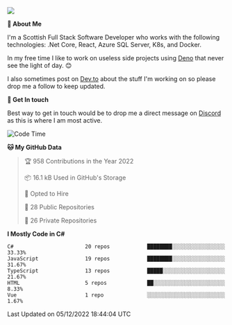 <img src="https://github.com/jasonhughes94/jasonhughes94/blob/main/header.png?raw=true">

**:tangerine: About Me**

I'm a Scottish Full Stack Software Developer who works with the following technologies: .Net Core, React, Azure SQL Server, K8s, and Docker.

In my free time I like to work on useless side projects using [Deno](https://deno.land/) that never see the light of day. 😊

I also sometimes post on [Dev.to](https://dev.to/jasonhughes94) about the stuff I'm working on so please drop me a follow to keep updated.

**:speech_balloon: Get In touch**

Best way to get in touch would be to drop me a direct message on [Discord](https://discordapp.com/users/206498666976903169) as this is where I am most active.

<!--START_SECTION:waka-->
![Code Time](http://img.shields.io/badge/Code%20Time-1%2C025%20hrs%2032%20mins-blue)

**🐱 My GitHub Data** 

> 🏆 958 Contributions in the Year 2022
 > 
> 📦 16.1 kB Used in GitHub's Storage 
 > 
> 💼 Opted to Hire
 > 
> 📜 28 Public Repositories 
 > 
> 🔑 26 Private Repositories  
 > 
**I Mostly Code in C#** 

```text
C#                       20 repos            ████████░░░░░░░░░░░░░░░░░   33.33% 
JavaScript               19 repos            ████████░░░░░░░░░░░░░░░░░   31.67% 
TypeScript               13 repos            █████░░░░░░░░░░░░░░░░░░░░   21.67% 
HTML                     5 repos             ██░░░░░░░░░░░░░░░░░░░░░░░   8.33% 
Vue                      1 repo              ░░░░░░░░░░░░░░░░░░░░░░░░░   1.67%

```



 Last Updated on 05/12/2022 18:44:04 UTC
<!--END_SECTION:waka-->
